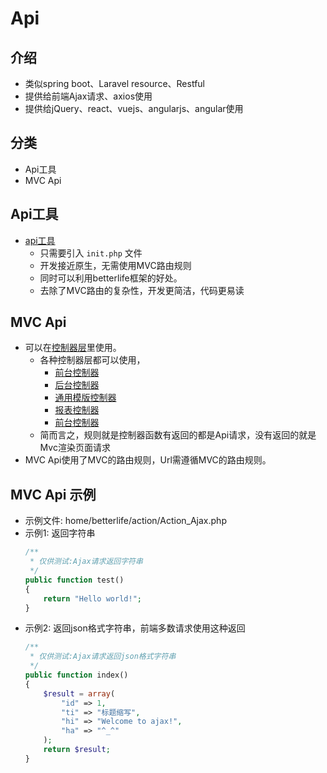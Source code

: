 # Api

## 介绍

  - 类似spring boot、Laravel resource、Restful
  - 提供给前端Ajax请求、axios使用
  - 提供给jQuery、react、vuejs、angularjs、angular使用

## 分类

  - Api工具
  - MVC Api

## Api工具

  - [api工具](../tools/toolsapi.md)
    - 只需要引入 `init.php` 文件
    - 开发接近原生，无需使用MVC路由规则
    - 同时可以利用betterlife框架的好处。
    - 去除了MVC路由的复杂性，开发更简洁，代码更易读

## MVC Api

  - 可以在[控制器层](controller.md)里使用。
    - 各种控制器层都可以使用， 
      - [前台控制器](controller.md)
      - [后台控制器](controller.md)
      - [通用模版控制器](controller.md)
      - [报表控制器](controller.md)
      - [前台控制器](controller.md)
    - 简而言之，规则就是控制器函数有返回的都是Api请求，没有返回的就是Mvc渲染页面请求
  - MVC Api使用了MVC的路由规则，Url需遵循MVC的路由规则。

## MVC Api 示例

  - 示例文件: home/betterlife/action/Action_Ajax.php
  - 示例1: 返回字符串
    ```php
    /**
     * 仅供测试:Ajax请求返回字符串
     */
    public function test()
    {
        return "Hello world!";
    }
    ``` 
  - 示例2: 返回json格式字符串，前端多数请求使用这种返回
    ```php
    /**
     * 仅供测试:Ajax请求返回json格式字符串
     */
    public function index()
    {
        $result = array(
            "id" => 1,
            "ti" => "标题缩写",
            "hi" => "Welcome to ajax!",
            "ha" => "^_^"
        );
        return $result;
    }
    ``` 